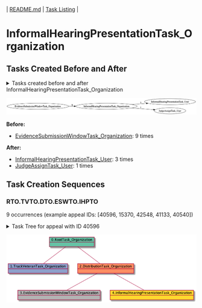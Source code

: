 | [README.md](/README.md) | [Task Listing](tasklist.md) |

# InformalHearingPresentationTask_Organization

## Tasks Created Before and After

<details><summary>Tasks created before and after InformalHearingPresentationTask_Organization</summary>

```
digraph G {
rankdir="LR";
"InformalHearingPresentationTask_Organization" -> "InformalHearingPresentationTask_User" [label=3]
"InformalHearingPresentationTask_Organization" -> "JudgeAssignTask_User" [label=1]
"EvidenceSubmissionWindowTask_Organization" -> "InformalHearingPresentationTask_Organization" [label=9]
}
```
</details>

![InformalHearingPresentationTask_Organization](dot/InformalHearingPresentationTask_Organization.dot.png)

**Before:**

   * [EvidenceSubmissionWindowTask_Organization](EvidenceSubmissionWindowTask_Organization.md): 9 times

**After:**

   * [InformalHearingPresentationTask_User](InformalHearingPresentationTask_User.md): 3 times
   * [JudgeAssignTask_User](JudgeAssignTask_User.md): 1 times

## Task Creation Sequences

### RTO.TVTO.DTO.ESWTO.IHPTO

9 occurrences (example appeal IDs: [40596, 15370, 42548, 41133, 40540])

<details><summary>Task Tree for appeal with ID 40596</summary>

```
@startuml
object 0.RootTask_Organization #66c2a5
object 1.TrackVeteranTask_Organization #8da0cb
object 2.DistributionTask_Organization #fc8d62
object 3.EvidenceSubmissionWindowTask_Organization #b3b3b3
object 4.InformalHearingPresentationTask_Organization #ffd92f
0.RootTask_Organization -- 1.TrackVeteranTask_Organization
0.RootTask_Organization -- 2.DistributionTask_Organization
2.DistributionTask_Organization -- 3.EvidenceSubmissionWindowTask_Organization
2.DistributionTask_Organization -- 4.InformalHearingPresentationTask_Organization
@enduml
```
</details>

![RTO.TVTO.DTO.ESWTO.IHPTO-40596](uml/RTO.TVTO.DTO.ESWTO.IHPTO-40596.png)


